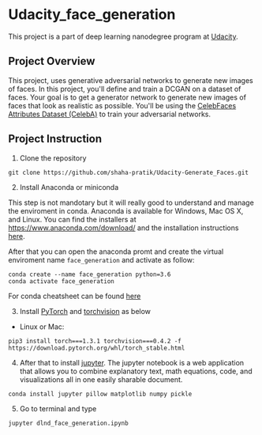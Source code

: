 # Udacity_face_generation
This project is a part of deep learning nanodegree program at [Udacity](https://www.udacity.com/course/deep-learning-nanodegree--nd101).

## Project Overview

This project, uses generative adversarial networks to generate new images of faces. In this project, you'll define and train a DCGAN on a dataset of faces. Your goal is to get a generator network to generate new images of faces that look as realistic as possible. You'll be using the [CelebFaces Attributes Dataset (CelebA)](http://mmlab.ie.cuhk.edu.hk/projects/CelebA.html) to train your adversarial networks.

## Project Instruction

1. Clone the repository

```
git clone https://github.com/shaha-pratik/Udacity-Generate_Faces.git
```
2. Install Anaconda or miniconda

This step is not mandotary but it will really good to understand and manage the enviroment in conda. Anaconda is available for Windows, Mac OS X, and Linux. You can find the installers at https://www.anaconda.com/download/ and the installation instructions [here](https://docs.anaconda.com/anaconda/install/).

After that you can open the anaconda promt and create the virtual enviroment name `face_generation` and activate as follow:

```
conda create --name face_generation python=3.6
conda activate face_generation
```

For conda cheatsheet can be found [here](https://docs.conda.io/projects/conda/en/latest/user-guide/cheatsheet.html)

3. Install [PyTorch](https://pytorch.org/) and [torchvision](https://pytorch.org/docs/stable/torchvision/index.html) as below

* Linux or Mac:
```
pip3 install torch===1.3.1 torchvision===0.4.2 -f https://download.pytorch.org/whl/torch_stable.html
```

4. After that to install [jupyter](https://jupyter.org/). The jupyter notebook is a web application that allows you to combine explanatory text, math equations, code, and visualizations all in one easily sharable document.
```
conda install jupyter pillow matplotlib numpy pickle
```

5. Go to terminal and type
```
jupyter dlnd_face_generation.ipynb
```
